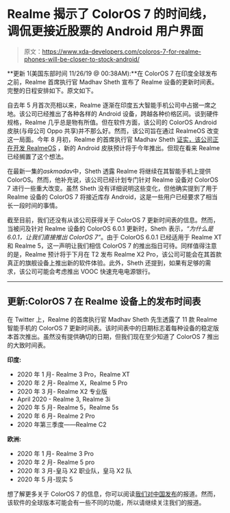 # Realme 揭示了 ColorOS 7 的时间线，调侃更接近股票的 Android 用户界面

> 原文：<https://www.xda-developers.com/coloros-7-for-realme-phones-will-be-closer-to-stock-android/>

**更新 1(美国东部时间 11/26/19 @ 00:38AM):**在 ColorOS 7 在印度全球发布之前，Realme 首席执行官 Madhav Sheth 宣布了 Realme 设备的更新时间表。完整的日程安排如下。原文如下。

自去年 5 月首次亮相以来，Realme 逐渐在印度五大智能手机公司中占据一席之地。该公司已经推出了各种各样的 Android 设备，跨越各种价格区间。谈到硬件规格，Realme 几乎总是物有所值。但在软件方面，该公司的 ColorOS Android 皮肤(与母公司 Oppo 共享)并不那么好。然而，该公司旨在通过 RealmeOS 改变这一局面。今年 8 月初，Realme 的首席执行官 Madhav Sheth [证实，该公司正在开发 RealmeOS](https://www.xda-developers.com/realme-realmeos-replace-oppo-coloros/) ，新的 Android 皮肤预计将于今年推出。但现在看来 Realme 已经搁置了这个想法。

在最新一集的*askmadav*中，Sheth 透露 Realme 将继续在其智能手机上提供 ColorOS。然而，他补充说，该公司已经计划专门针对 Realme 设备对 ColorOS 7 进行一些重大改变。虽然 Sheth 没有详细说明这些变化，但他确实提到了用于 Realme 设备的 ColorOS 7 将接近库存 Android，这是一些用户已经要求了相当长一段时间的事情。

截至目前，我们还没有从该公司获得关于 ColorOS 7 更新时间表的信息。然而，当被问及针对 Realme 设备的 ColorOS 6.0.1 更新时，Sheth 表示，*“为什么是 6.0.1，让我们直接推出 ColorOS 7”*。由于 ColorOS 6.0.1 已经适用于 Realme XT 和 Realme 5，这一声明让我们相信 ColorOS 7 的推出指日可待。同样值得注意的是，Realme 预计将于下月在 T2 发布 Realme X2 Pro，该公司可能会在其首款真正的旗舰设备上推出新的软件体验。此外，Sheth 还提到，如果有足够的需求，该公司可能会考虑推出 VOOC 快速充电电源银行。

* * *

## 更新:ColorOS 7 在 Realme 设备上的发布时间表

在 Twitter 上，Realme 的首席执行官 Madhav Sheth 先生透露了 11 款 Realme 智能手机的 ColorOS 7 更新时间表。该时间表中的日期标志着每种设备的稳定版本首次推出。虽然没有提供确切的日期，但我们现在至少知道了 ColorOS 7 推出的大致时间表。

**印度:**

*   2020 年 1 月- Realme 3 Pro，Realme XT
*   2020 年 2 月- Realme X，Realme 5 Pro
*   2020 年 3 月- Realme X2 专业版
*   April 2020 - Realme 3, Realme 3i
*   2020 年 5 月- Realme 5，Realme 5s
*   2020 年 6 月- Realme 2 Pro
*   2020 年第三季度——Realme C2

**欧洲:**

*   2020 年 1 月- Realme 3 Pro
*   2020 年 2 月- Realme 5 pro
*   2020 年 3 月-皇马 X2 职业队，皇马 X2 队
*   2020 年 5 月-现实 5

想了解更多关于 ColorOS 7 的信息，你可以阅读[我们对中国发布](https://www.xda-developers.com/oppo-announces-coloros-7-based-android-10/)的报道。然而，该软件的全球版本可能会有一些不同的功能，所以请继续关注我们的报道。